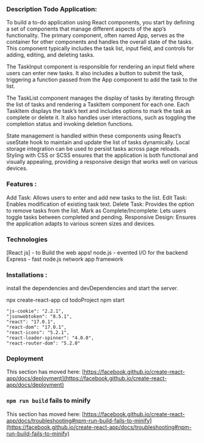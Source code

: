 ### Description Todo Application:

To build a to-do application using React components, you start by defining a set of components that manage different aspects of the app’s functionality. The primary component, often named App, serves as the container for other components and handles the overall state of the tasks. This component typically includes the task list, input field, and controls for adding, editing, and deleting tasks.

The TaskInput component is responsible for rendering an input field where users can enter new tasks. It also includes a button to submit the task, triggering a function passed from the App component to add the task to the list.

The TaskList component manages the display of tasks by iterating through the list of tasks and rendering a TaskItem component for each one. Each TaskItem displays the task’s text and includes options to mark the task as complete or delete it. It also handles user interactions, such as toggling the completion status and invoking deletion functions.

State management is handled within these components using React’s useState hook to maintain and update the list of tasks dynamically. Local storage integration can be used to persist tasks across page reloads. Styling with CSS or SCSS ensures that the application is both functional and visually appealing, providing a responsive design that works well on various devices.


### Features :
Add Task: Allows users to enter and add new tasks to the list.
Edit Task: Enables modification of existing task text.
Delete Task: Provides the option to remove tasks from the list.
Mark as Complete/Incomplete: Lets users toggle tasks between completed and pending.
Responsive Design: Ensures the application adapts to various screen sizes and devices.

### Technologies  

[React js] - to Build the web apps!
node.js - evented I/O for the backend
Express - fast node.js network app framework

### Installations :

install the dependencies and devDependencies and start the server.

npx create-react-app 
cd todoProject
npm start 

    "js-cookie": "2.2.1",
    "jsonwebtoken": "8.5.1",
    "react": "17.0.1",
    "react-dom": "17.0.1",
    "react-icons": "5.2.1",
    "react-loader-spinner": "4.0.0",
    "react-router-dom": "5.2.0"




### Deployment

This section has moved here: [https://facebook.github.io/create-react-app/docs/deployment](https://facebook.github.io/create-react-app/docs/deployment)

### `npm run build` fails to minify

This section has moved here: [https://facebook.github.io/create-react-app/docs/troubleshooting#npm-run-build-fails-to-minify](https://facebook.github.io/create-react-app/docs/troubleshooting#npm-run-build-fails-to-minify)
